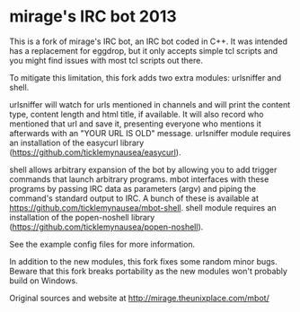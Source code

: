 
mirage's IRC bot 2013
=====================

This is a fork of mirage's IRC bot, an IRC bot coded in C++. It was intended has a replacement for eggdrop, but it only accepts simple tcl scripts and you might find issues with most tcl scripts out there.

To mitigate this limitation, this fork adds two extra modules: urlsniffer and shell. 

urlsniffer will watch for urls mentioned in channels and will print the content type, content length and html title, if available. It will also record who mentioned that url and save it, presenting everyone who mentions it afterwards with an "YOUR URL IS OLD" message.
urlsniffer module requires an installation of the easycurl library (https://github.com/ticklemynausea/easycurl).

shell allows arbitrary expansion of the bot by allowing you to add trigger commands that launch arbitrary programs. mbot interfaces with these programs by passing IRC data as parameters (argv) and piping the command's standard output to IRC. A bunch of these is available at https://github.com/ticklemynausea/mbot-shell.
shell module requires an installation of the popen-noshell library (https://github.com/ticklemynausea/popen-noshell).

See the example config files for more information.

In addition to the new modules, this fork fixes some random minor bugs. Beware that this fork breaks portability as the new modules won't probably build on Windows.

Original sources and website at http://mirage.theunixplace.com/mbot/
